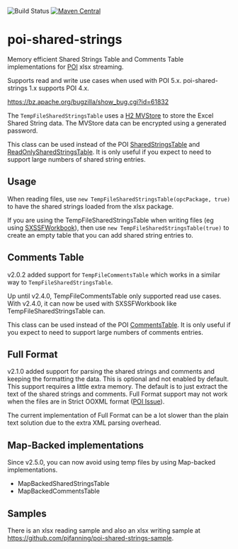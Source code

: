 ![Build Status](https://github.com/pjfanning/poi-shared-strings/actions/workflows/ci.yml/badge.svg)
[![Maven Central](https://maven-badges.herokuapp.com/maven-central/com.github.pjfanning/poi-shared-strings/badge.svg)](https://maven-badges.herokuapp.com/maven-central/com.github.pjfanning/poi-shared-strings)

# poi-shared-strings
Memory efficient Shared Strings Table and Comments Table implementations for [POI](https://poi.apache.org/) xlsx streaming.

Supports read and write use cases when used with POI 5.x. poi-shared-strings 1.x supports POI 4.x.

https://bz.apache.org/bugzilla/show_bug.cgi?id=61832

The `TempFileSharedStringsTable` uses a [H2 MVStore](http://www.h2database.com/html/mvstore.html) to store the Excel Shared String data. The MVStore data can be encrypted using a generated password.

This class can be used instead of the POI [SharedStringsTable](https://poi.apache.org/apidocs/org/apache/poi/xssf/model/SharedStringsTable.html) and [ReadOnlySharedStringsTable](https://poi.apache.org/apidocs/org/apache/poi/xssf/eventusermodel/ReadOnlySharedStringsTable.html).
It is only useful if you expect to need to support large numbers of shared string entries.

## Usage

When reading files, use `new TempFileSharedStringsTable(opcPackage, true)` to have the shared strings loaded from the xlsx package.

If you are using the TempFileSharedStringsTable when writing files (eg using [SXSSFWorkbook](https://poi.apache.org/apidocs/org/apache/poi/xssf/streaming/SXSSFWorkbook.html)), then use `new TempFileSharedStringsTable(true)` to create an empty table that you can add shared string entries to.

## Comments Table

v2.0.2 added support for `TempFileCommentsTable` which works in a similar way to `TempFileSharedStringsTable`.

Up until v2.4.0, TempFileCommentsTable only supported read use cases. With v2.4.0, it can now be used with SXSSFWorkbook
like TempFileSharedStringsTable can.

This class can be used instead of the POI [CommentsTable](https://poi.apache.org/apidocs/dev/org/apache/poi/xssf/model/CommentsTable.html).
It is only useful if you expect to need to support large numbers of comments entries.


## Full Format

v2.1.0 added support for parsing the shared strings and comments and keeping the formatting the data. This is optional and not enabled by default.
This support requires a little extra memory. The default is to just extract the text of the shared strings and comments.
Full Format support may not work when the files are in Strict OOXML format ([POI Issue](https://bz.apache.org/bugzilla/show_bug.cgi?id=57699)).

The current implementation of Full Format can be a lot slower than the plain text solution due to the extra XML parsing overhead.

## Map-Backed implementations

Since v2.5.0, you can now avoid using temp files by using Map-backed implementations.
* MapBackedSharedStringsTable
* MapBackedCommentsTable

## Samples

There is an xlsx reading sample and also an xlsx writing sample at https://github.com/pjfanning/poi-shared-strings-sample.
